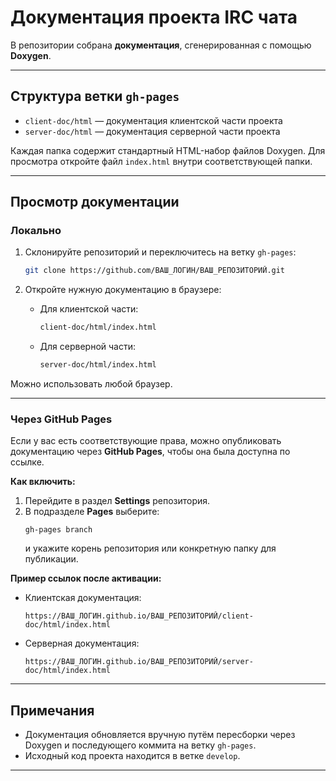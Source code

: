 # Документация проекта IRC чата

В репозитории собрана **документация**, сгенерированная с помощью **Doxygen**.

---

## Структура ветки `gh-pages`

- `client-doc/html` — документация клиентской части проекта  
- `server-doc/html` — документация серверной части проекта  

Каждая папка содержит стандартный HTML-набор файлов Doxygen. Для просмотра откройте файл `index.html` внутри соответствующей папки.

---

## Просмотр документации

### Локально

1. Склонируйте репозиторий и переключитесь на ветку `gh-pages`:
   ```bash
   git clone https://github.com/ВАШ_ЛОГИН/ВАШ_РЕПОЗИТОРИЙ.git
   ```

2. Откройте нужную документацию в браузере:
   - Для клиентской части:
     ```bash
     client-doc/html/index.html
     ```
   - Для серверной части:
     ```bash
     server-doc/html/index.html
     ```

Можно использовать любой браузер.

---

### Через GitHub Pages

Если у вас есть соответствующие права, можно опубликовать документацию через **GitHub Pages**, чтобы она была доступна по ссылке.

**Как включить:**

1. Перейдите в раздел **Settings** репозитория.
2. В подразделе **Pages** выберите:
   ```
   gh-pages branch
   ```
   и укажите корень репозитория или конкретную папку для публикации.

**Пример ссылок после активации:**

- Клиентская документация:
  ```
  https://ВАШ_ЛОГИН.github.io/ВАШ_РЕПОЗИТОРИЙ/client-doc/html/index.html
  ```

- Серверная документация:
  ```
  https://ВАШ_ЛОГИН.github.io/ВАШ_РЕПОЗИТОРИЙ/server-doc/html/index.html
  ```

---

## Примечания

- Документация обновляется вручную путём пересборки через Doxygen и последующего коммита на ветку `gh-pages`.
- Исходный код проекта находится в ветке `develop`.

---
